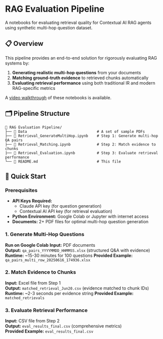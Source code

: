 # RAG Evaluation Pipeline

A notebooks for evaluating retrieval quality for Contextual AI RAG agents using synthetic multi-hop question dataset.

## 📋 Overview

This pipeline provides an end-to-end solution for rigorously evaluating RAG systems by:
1. **Generating realistic multi-hop questions** from your documents
2. **Matching ground-truth evidence** to retrieved chunks automatically
3. **Evaluating retrieval performance** using both traditional IR and modern RAG-specific metrics

A [video walkthrough](https://youtu.be/yPAUcfrBuu0) of these notebooks is available.

## 🗂️ Pipeline Structure

```
📁 RAG Evaluation Pipeline/
├── 📁 Data                                # A set of sample PDFs 
├── 📓 Retrieval_GenerateMultiHop.ipynb    # Step 1: Generate multi-hop QA pairs
├── 📓 Retrieval_Matching.ipynb            # Step 2: Match evidence to chunks
├── 📓 Retrieval_Evaluation.ipynb          # Step 3: Evaluate retrieval performance
└── 📄 README.md                           # This file
```

## 🚀 Quick Start

### Prerequisites
- **API Keys Required:**
  - Claude API key (for question generation)
  - Contextual AI API key (for retrieval evaluation)
- **Python Environment:** Google Colab or Jupyter with internet access
- **Documents:** 2+ PDF files for optimal multi-hop question generation

### 1. Generate Multi-Hop Questions
**Run on Google Colab**
**Input:** PDF documents  
**Output:** `qa_pairs_YYYYMMDD_HHMMSS.xlsx` (structured Q&A with evidence)  
**Runtime:** ~15-30 minutes for 100 questions
**Provided Example:** `qa_pairs_multi_row_20250616_174936.xlsx`

### 2. Match Evidence to Chunks
**Input:** Excel file from Step 1  
**Output:** `matched_retrieval_Jun20.csv` (evidence matched to chunk IDs)  
**Runtime:** ~2-3 seconds per evidence string
**Provided Example:** `matched_retrievals`

### 3. Evaluate Retrieval Performance
**Input:** CSV file from Step 2  
**Output:** `eval_results_final.csv` (comprehensive metrics)  
**Provided Example:** `eval_results_final.csv`

